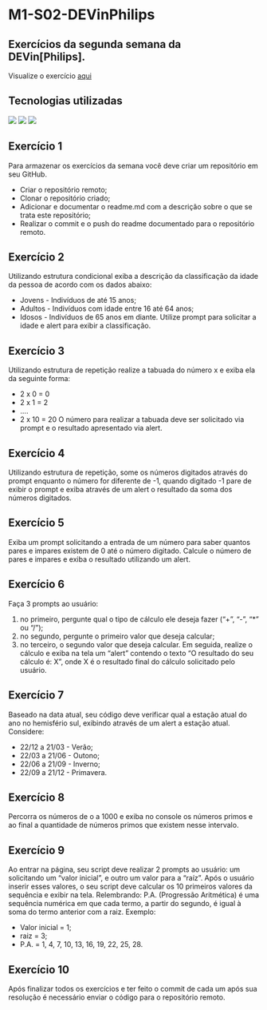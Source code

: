 # M1-S02-DEVinPhilips
## Exercícios da segunda semana da DEVin[Philips].

<p>Visualize o exercício 
    <a href="https://pedrolaraburu.github.io/M1-S02-DEVinPhilips/">aqui</a>
</p>

## Tecnologias utilizadas
<p>
<img src="https://img.shields.io/badge/-HTML5-E34F26?logo=html5&logoColor=white&style=for-the-badge">
<img src="https://img.shields.io/badge/-JavaScript-F7DF1E?logo=javascript&logoColor=white&style=for-the-badge">
<img src="https://img.shields.io/badge/-CSS3-1572B6?logo=css3&logoColor=white&style=for-the-badge">
</p>

## Exercício 1
Para armazenar os exercícios da semana você deve criar um repositório em seu GitHub.
- Criar o repositório remoto;
- Clonar o repositório criado;
- Adicionar e documentar o readme.md com a descrição sobre o que se trata este repositório;
- Realizar o commit e o push do readme documentado para o repositório remoto.
## Exercício 2
Utilizando estrutura condicional exiba a descrição da classificação da idade da pessoa de acordo com os dados abaixo:
- Jovens - Indivíduos de até 15 anos;
- Adultos - Indivíduos com idade entre 16 até 64 anos;
- Idosos - Indivíduos de 65 anos em diante.
Utilize prompt para solicitar a idade e alert para exibir a classificação.
## Exercício 3
Utilizando estrutura de repetição realize a tabuada do número x e exiba ela da seguinte forma:
- 2 x 0 = 0
- 2 x 1 = 2
- ....
- 2 x 10 = 20
O número para realizar a tabuada deve ser solicitado via prompt e o resultado apresentado via alert.
## Exercício 4
Utilizando estrutura de repetição, some os números digitados através do prompt enquanto o número for diferente de -1, quando digitado -1 pare de exibir o prompt e exiba através de um alert o resultado da soma dos números digitados.
## Exercício 5
Exiba um prompt solicitando a entrada de um número para saber quantos pares e impares existem de 0 até o número digitado.
Calcule o número de pares e impares e exiba o resultado utilizando um alert.
## Exercício 6
Faça 3 prompts ao usuário:
1. no primeiro, pergunte qual o tipo de cálculo ele deseja fazer (“+”, “-”, “*” ou “/”);
2. no segundo, pergunte o primeiro valor que deseja calcular;
3. no terceiro, o segundo valor que deseja calcular.
Em seguida, realize o cálculo e exiba na tela um “alert” contendo o texto “O resultado do seu cálculo é: X”, onde X é o resultado final do cálculo solicitado pelo usuário.
## Exercício 7
Baseado na data atual, seu código deve verificar qual a estação atual do ano no hemisfério sul, exibindo através de um alert a estação atual. 
Considere: 
- 22/12 a 21/03 - Verão; 
- 22/03 a 21/06 - Outono; 
- 22/06 a 21/09 - Inverno; 
- 22/09 a 21/12 - Primavera.
## Exercício 8
Percorra os números de o a 1000 e exiba no console os números primos e ao final a quantidade de números primos que existem nesse intervalo.
## Exercício 9
Ao entrar na página, seu script deve realizar 2 prompts ao usuário: um solicitando um “valor inicial”, e outro um valor para a “raíz”. Após o usuário inserir esses valores, o seu script deve calcular os 10 primeiros valores da sequência e exibir na tela.
Relembrando: P.A. (Progressão Aritmética) é uma sequência numérica em que cada termo, a partir do segundo, é igual à soma do termo anterior com a raiz. 
Exemplo: 
- Valor inicial = 1; 
- raiz = 3; 
- P.A. = 1, 4, 7, 10, 13, 16, 19, 22, 25, 28.
## Exercício 10
Após finalizar todos os exercícios e ter feito o commit de cada um após sua resolução é necessário enviar o código para o repositório remoto.